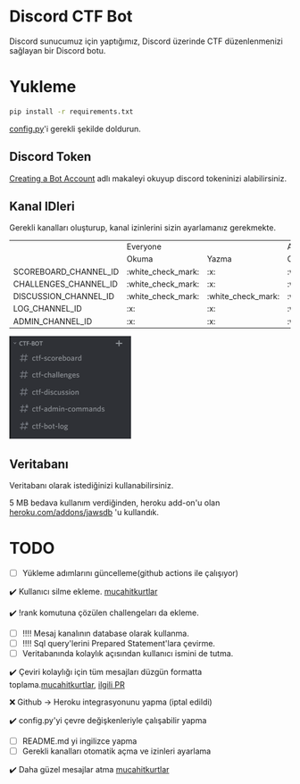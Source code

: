 # Discord CTF Bot

Discord sunucumuz için yaptığımız, Discord üzerinde CTF düzenlenmenizi sağlayan bir Discord botu.


# Yukleme

```bash
pip install -r requirements.txt
```

[config.py](./config.py)'i gerekli şekilde doldurun.

## Discord Token

[Creating a Bot Account](https://discordpy.readthedocs.io/en/latest/discord.html#discord-intro) adlı makaleyi okuyup discord tokeninizi alabilirsiniz.

## Kanal IDleri

Gerekli kanalları oluşturup, kanal izinlerini sizin ayarlamanız gerekmekte.

<table>
  <tr>
      <td rowspan="2" ></td>
      <td colspan="2" >Everyone</td>
      <td colspan="2" >Admins</td>
  </tr>
  <tr>
      <td>  Okuma</td>
      <td> Yazma</td>
      <td>  Okuma</td>
      <td> Yazma</td>
  </tr>
  <tr>
      <td>SCOREBOARD_CHANNEL_ID</td>
      <td>:white_check_mark:</td>
      <td>:x:</td>
      <td>:white_check_mark:</td>
      <td>:white_check_mark:</td>
  </tr>
  <tr>
      <td>CHALLENGES_CHANNEL_ID</td>
      <td>:white_check_mark:</td>
      <td>:x:</td>
      <td>:white_check_mark:</td>
      <td>:white_check_mark:</td>
  </tr>
  <tr>
      <td>DISCUSSION_CHANNEL_ID</td>
      <td>:white_check_mark:</td>
      <td>:white_check_mark:</td>
      <td>:white_check_mark:</td>
      <td>:white_check_mark:</td>
  </tr>
  <tr>
      <td>LOG_CHANNEL_ID</td>
      <td>:x:</td>
      <td>:x:</td>
      <td>:white_check_mark:</td>
      <td>:x:</td>
  </tr>
  <tr>
      <td>ADMIN_CHANNEL_ID</td>
      <td>:x:</td>
      <td>:x:</td>
      <td>:white_check_mark:</td>
      <td>:white_check_mark:</td>
  </tr>
</table>

![Channels](./channels.png "Channels")

## Veritabanı

Veritabanı olarak istediğinizi kullanabilirsiniz.

5 MB bedava kullanım verdiğinden, heroku add-on'u olan
[heroku.com/addons/jawsdb](https://elements.heroku.com/addons/jawsdb) 'u kullandık.


# TODO
- [ ] Yükleme adımlarını güncelleme(github actions ile çalışıyor)

:heavy_check_mark: Kullanıcı silme ekleme. [mucahitkurtlar](https://github.com/mucahitkurtlar)

:heavy_check_mark: !rank komutuna çözülen challengeları da ekleme.

- [ ] :bangbang::bangbang: Mesaj kanalının database olarak kullanma.
- [ ] :bangbang::bangbang: Sql query'lerini Prepared Statement'lara çevirme.
- [ ] Veritabanında kolaylık açısından kullanıcı ismini de tutma.

:heavy_check_mark: Çeviri kolaylığı için tüm mesajları düzgün formatta toplama.[mucahitkurtlar](https://github.com/mucahitkurtlar), [ilgili PR](https://github.com/AUCyberClub/Discord-CTF-Bot/pull/3)

:x: Github -> Heroku integrasyonunu yapma (iptal edildi)

:heavy_check_mark: config.py'yi çevre değişkenleriyle çalışabilir yapma

- [ ] README.md yi ingilizce yapma
- [ ] Gerekli kanalları otomatik açma ve izinleri ayarlama

:heavy_check_mark: Daha güzel mesajlar atma [mucahitkurtlar](https://github.com/mucahitkurtlar)

